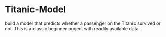 # Titanic-Model
build a model that predicts whether a passenger on the Titanic survived or not. This is a classic beginner project with readily available data.
